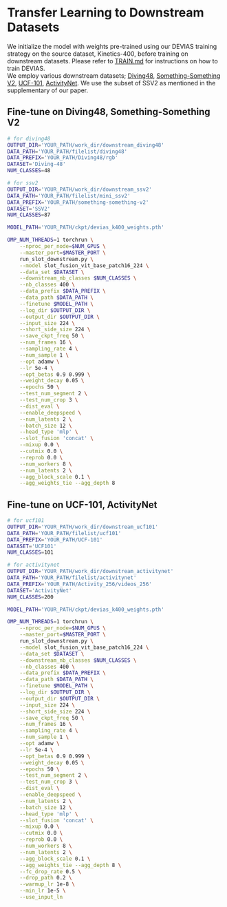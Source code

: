 # Transfer Learning to Downstream Datasets

We initialize the model with weights pre-trained using our DEVIAS training strategy on the source dataset, Kinetics-400, before training on downstream datasets.
Please refer to [TRAIN.md](docs/TRAIN.md) for instructions on how to train DEVIAS.  
We employ various downstream datasets; [Diving48](http://www.svcl.ucsd.edu/projects/resound/dataset.html), [Something-Something V2](https://developer.qualcomm.com/software/ai-datasets/something-something), [UCF-101](https://www.crcv.ucf.edu/data/UCF101.php), [ActivityNet](http://activity-net.org/download.html). We use the subset of SSV2 as mentioned in the supplementary of our paper. 

## Fine-tune on Diving48, Something-Something V2

```bash
# for diving48
OUTPUT_DIR='YOUR_PATH/work_dir/downstream_diving48'
DATA_PATH='YOUR_PATH/filelist/diving48'
DATA_PREFIX='YOUR_PATH/Diving48/rgb'
DATASET='Diving-48'
NUM_CLASSES=48

# for ssv2
OUTPUT_DIR='YOUR_PATH/work_dir/downstream_ssv2'
DATA_PATH='YOUR_PATH/filelist/mini_ssv2'
DATA_PREFIX='YOUR_PATH/something-something-v2'
DATASET='SSV2'
NUM_CLASSES=87

MODEL_PATH='YOUR_PATH/ckpt/devias_k400_weights.pth'

OMP_NUM_THREADS=1 torchrun \
    --nproc_per_node=$NUM_GPUS \
    --master_port=$MASTER_PORT \
    run_slot_downstream.py \
    --model slot_fusion_vit_base_patch16_224 \
    --data_set $DATASET \
    --downstream_nb_classes $NUM_CLASSES \
    --nb_classes 400 \
    --data_prefix $DATA_PREFIX \
    --data_path $DATA_PATH \
    --finetune $MODEL_PATH \
    --log_dir $OUTPUT_DIR \
    --output_dir $OUTPUT_DIR \
    --input_size 224 \
    --short_side_size 224 \
    --save_ckpt_freq 50 \
    --num_frames 16 \
    --sampling_rate 4 \
    --num_sample 1 \
    --opt adamw \
    --lr 5e-4 \
    --opt_betas 0.9 0.999 \
    --weight_decay 0.05 \
    --epochs 50 \
    --test_num_segment 2 \
    --test_num_crop 3 \
    --dist_eval \
    --enable_deepspeed \
    --num_latents 2 \
    --batch_size 12 \
    --head_type 'mlp' \
    --slot_fusion 'concat' \
    --mixup 0.0 \
    --cutmix 0.0 \
    --reprob 0.0 \
    --num_workers 8 \
    --num_latents 2 \
    --agg_block_scale 0.1 \
    --agg_weights_tie --agg_depth 8 
  ```

## Fine-tune on UCF-101, ActivityNet

```bash
# for ucf101
OUTPUT_DIR='YOUR_PATH/work_dir/downstream_ucf101'
DATA_PATH='YOUR_PATH/filelist/ucf101'
DATA_PREFIX='YOUR_PATH/UCF-101'
DATASET='UCF101'
NUM_CLASSES=101

# for activitynet
OUTPUT_DIR='YOUR_PATH/work_dir/downstream_activitynet'
DATA_PATH='YOUR_PATH/filelist/activitynet'
DATA_PREFIX='YOUR_PATH/Activity_256/videos_256'
DATASET='ActivityNet'
NUM_CLASSES=200

MODEL_PATH='YOUR_PATH/ckpt/devias_k400_weights.pth'

OMP_NUM_THREADS=1 torchrun \
    --nproc_per_node=$NUM_GPUS \
    --master_port=$MASTER_PORT \
    run_slot_downstream.py \
    --model slot_fusion_vit_base_patch16_224 \
    --data_set $DATASET \
    --downstream_nb_classes $NUM_CLASSES \
    --nb_classes 400 \
    --data_prefix $DATA_PREFIX \
    --data_path $DATA_PATH \
    --finetune $MODEL_PATH \
    --log_dir $OUTPUT_DIR \
    --output_dir $OUTPUT_DIR \
    --input_size 224 \
    --short_side_size 224 \
    --save_ckpt_freq 50 \
    --num_frames 16 \
    --sampling_rate 4 \
    --num_sample 1 \
    --opt adamw \
    --lr 5e-4 \
    --opt_betas 0.9 0.999 \
    --weight_decay 0.05 \
    --epochs 50 \
    --test_num_segment 2 \
    --test_num_crop 3 \
    --dist_eval \
    --enable_deepspeed \
    --num_latents 2 \
    --batch_size 12 \
    --head_type 'mlp' \
    --slot_fusion 'concat' \
    --mixup 0.0 \
    --cutmix 0.0 \
    --reprob 0.0 \
    --num_workers 8 \
    --num_latents 2 \
    --agg_block_scale 0.1 \
    --agg_weights_tie --agg_depth 8 \
    --fc_drop_rate 0.5 \
    --drop_path 0.2 \
    --warmup_lr 1e-8 \
    --min_lr 1e-5 \
    --use_input_ln
  ```